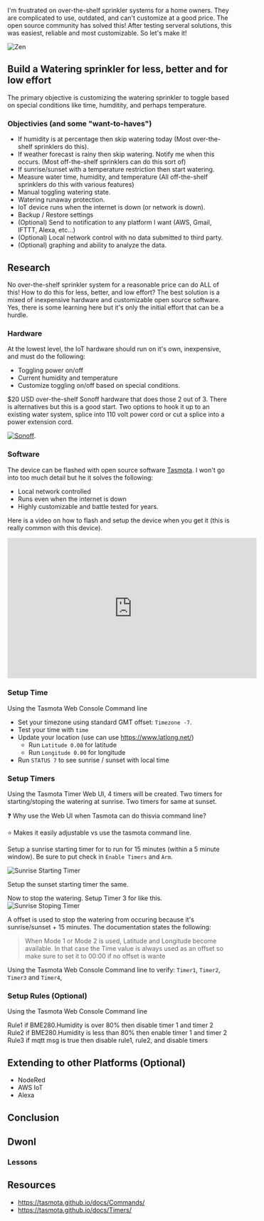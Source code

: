 I'm frustrated on over-the-shelf sprinkler systems for a home owners. They are complicated to use, outdated, and can't customize at a good price.  The open source community has solved this!  After testing serveral solutions, this was easiest, reliable and most customizable. So let's make it!

![Zen](https://images.unsplash.com/photo-1594067413494-c6c476454685?ixlib=rb-1.2.1&ixid=eyJhcHBfaWQiOjEyMDd9&auto=format&fit=crop&w=1650&q=80)


## Build a Watering sprinkler for less, better and for low effort

The primary objective is customizing the watering sprinkler to toggle based on special conditions like time, humditity, and perhaps temperature.  

### Objectivies (and some "want-to-haves")

- If humidity is at percentage then skip watering today (Most over-the-shelf sprinklers do this).
- If weather forecast is rainy then skip watering. Notify me when this occurs. (Most off-the-shelf sprinklers can do this sort of)
- If sunrise/sunset with a temperature restriction then start watering.
- Measure water time, humidity, and temperature (All off-the-shelf sprinklers do this with various features)
- Manual toggling watering state.
- Watering runaway protection.
- IoT device runs when the internet is down (or network is down).
- Backup / Restore settings
- (Optional) Send to notification to any platform I want (AWS, Gmail, IFTTT, Alexa, etc...)
- (Optional) Local network control with no data submitted to third party.
- (Optional) graphing and ability to analyze the data.

## Research

No over-the-shelf sprinkler system for a reasonable price can do ALL of this! How to do this for less, better, and low effort? The best solution is a mixed of inexpensive hardware and customizable open source software. Yes, there is some learning here but it's only the initial effort that can be a hurdle.

### Hardware

At the lowest level, the IoT hardware should run on it's own, inexpensive, and must do the following:

- Toggling power on/off
- Current humidity and temperature
- Customize toggling on/off based on special conditions.

\$20 USD over-the-shelf Sonoff hardware that does those 2 out of 3. There is alternatives but this is a good start. Two options to hook it up to an existing water system, splice into 110 volt power cord or cut a splice into a power extension cord.

[![Sonoff ](images/sonoff_temp.jpg)](https://amzn.to/3jKFeT8).

### Software

The device can be flashed with open source software [Tasmota](https://tasmota.github.io/docs/). I won't go into too much detail but he it solves the following:

- Local network controlled
- Runs even when the internet is down
- Highly customizable and battle tested for years.

Here is a video on how to flash and setup the device when you get it (this is really common with this device).

<iframe width="560" height="315" src="https://www.youtube.com/embed/LwZltnda4v8" frameborder="0" allow="accelerometer; autoplay; encrypted-media; gyroscope; picture-in-picture" allowfullscreen></iframe>

### Setup Time

Using the Tasmota Web Console Command line
- Set your timezone using standard GMT offset: `Timezone -7`.
- Test your time with `time`
- Update your location (use can use https://www.latlong.net/)
    - Run `Latitude 0.00` for latitude
    - Run `Longitude 0.00` for longitude
- Run `STATUS 7` to see sunrise / sunset with local time

### Setup Timers

Using the Tasmota Timer Web UI, 4 timers will be created.  Two timers for starting/stoping the watering at sunrise. Two timers for same at sunset.  

❓ Why use the Web UI when Tasmota can do thisvia command line? 

⭐ Makes it easily adjustable vs use the tasmota command line.

Setup a sunrise starting timer for to run for 15 minutes (within a 5 minute window).  Be sure to put check in `Enable Timers` and `Arm`.  

![Sunrise Starting Timer](images/sprinklerTimer1.png)

Setup the sunset starting timer the same.

Now to stop the watering. Setup Timer 3 for like this.  
![Sunrise Stoping Timer](images/sprinklerTimer3.png)

A offset is used to stop the watering from occuring because it's sunrise/sunset + 15 minutes.  The documentation states the following:
> When Mode 1 or Mode 2 is used, Latitude and Longitude become available. In that case the Time value is always used as an offset so make sure to set it to 00:00 if no offset is wante

Using the Tasmota Web Console Command line to verify:
`Timer1`, `Timer2`, `Timer3` and `Timer4`, 

### Setup Rules (Optional)

Using the Tasmota Web Console Command line

Rule1 if BME280.Humidity is over 80% then disable timer 1 and timer 2
Rule2 if BME280.Humidity is less than 80% then enable timer 1 and timer 2
Rule3 if mqtt msg is true then disable rule1, rule2, and disable timers


## Extending to other Platforms (Optional)

- NodeRed
- AWS IoT
- Alexa

## Conclusion


## Dwonl

### Lessons

## Resources
- https://tasmota.github.io/docs/Commands/
- https://tasmota.github.io/docs/Timers/